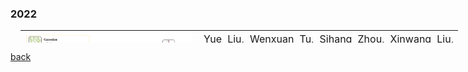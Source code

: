 

### 2022

<div>
 <table style="text-align: left; height: 20px; width: 700px; margin-left: 16px;" border="0" cellpadding="0"
          cellspacing="2">
 <tbody> 

 <tr> 
     <td style="vertical-align: top; width: 300px;"><img style="width: 300px;"
     src="./assets/img/DCRN.png" /> </td> 
     <td style="vertical-align: top; width: 400px;"> 
     <div 
     style="text-align: justify; margin-left: 5px; line-height: 160%;  width: 400px;"> 
      <font size="3"> 
          Yue Liu, Wenxuan Tu, Sihang Zhou, Xinwang Liu, Linxuan Song, Xihong Yang, and En Zhu: <i>Deep Graph Clustering via Dual Correlation Reduction</i>. <font color="#2818200">AAAI 2022</font>. 
         [<a href="https://arxiv.org/pdf/2112.14772">paper</a>|<a href="https://github.com/yueliu1999/DCRN" >code</a>] 
     <br /> 
      </font>
     </div> 
    <b> <br /></b>
     <div style="text-align: justify; margin-left: 5px;  width: 400px;"> 
     <font size="2.7"> 
     <p>We propose a self-supervised deep graph clustering method termed DCRN to address the representation collapse issue by reducing information correlation in a dual manner. Specifically, the cross-view sample correlation matrix and cross-view feature correlation matrix are forced to approximate two identity matrices, thus improving the discriminative capability of the resulting features.
    </p> 
     </font>
     </div> 
     <br /> 
     </td> 
 </tr> 
        <tr> 
 <td style="vertical-align: top; width: 300px;"><img style="width: 300px;"
 src="./assets/img/tu_ITR.png" /> </td> 
 <td style="vertical-align: top; width: 400px;"> 
 <div 
 style="text-align: justify; margin-left: 5px; line-height: 160%;  width: 400px;"> 
  <font size="3"> 
      Wenxuan Tu, Sihang Zhou, Xinwang Liu, Yue Liu, Zhiping Cai, En Zhu, Changwang Zhang, and Jieren Cheng: <i>Initializing Then Refining: A Simple Graph Attribute Imputation Network</i>. <font color="#2818200">IJCAI 2022</font>. 
     [paper|code] 
 <br /> 
  </font>
 </div> 
<b> <br /></b>
 <div style="text-align: justify; margin-left: 5px;  width: 400px;"> 
 <font size="2.7"> 
 <p> We design a graph-oriented imputation framework called initializing then refining (ITR), where we first employ the structure information for the initial imputation, and then leverage observed attribute and structure information to adaptively refine the imputed latent variables.
</p> 
 </font>
 </div> 
 <br /> 
 </td> 
 </tr> 
</tbody> 
</table>
</div>





























[back](./)

